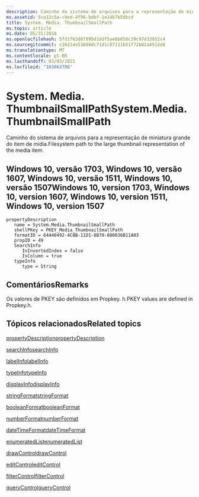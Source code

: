 ```yaml
---
description: Caminho do sistema de arquivos para a representação de miniatura grande do item de mídia.
ms.assetid: 5ce12c5a-c9ed-4f96-bdbf-1e14b7b5dbcd
title: System. Media. ThumbnailSmallPath
ms.topic: article
ms.date: 05/31/2018
ms.openlocfilehash: 5fd1f63d67895d1ddf5ae6b058c39c97d33852c4
ms.sourcegitcommit: c16214e53680dc71d1c07111b51f72b82a4512d8
ms.translationtype: MT
ms.contentlocale: pt-BR
ms.lasthandoff: 03/03/2021
ms.locfileid: "103663786"
---
```

# <a name="systemmediathumbnailsmallpath"></a><span data-ttu-id="f4a0a-103">System. Media. ThumbnailSmallPath</span><span class="sxs-lookup"><span data-stu-id="f4a0a-103">System.Media.ThumbnailSmallPath</span></span>

<span data-ttu-id="f4a0a-104">Caminho do sistema de arquivos para a representação de miniatura grande do item de mídia.</span><span class="sxs-lookup"><span data-stu-id="f4a0a-104">Filesystem path to the large thumbnail representation of the media item.</span></span>

## <a name="windows-10-version-1703-windows-10-version-1607-windows-10-version-1511-windows-10-version-1507"></a><span data-ttu-id="f4a0a-105">Windows 10, versão 1703, Windows 10, versão 1607, Windows 10, versão 1511, Windows 10, versão 1507</span><span class="sxs-lookup"><span data-stu-id="f4a0a-105">Windows 10, version 1703, Windows 10, version 1607, Windows 10, version 1511, Windows 10, version 1507</span></span>

```
propertyDescription
   name = System.Media.ThumbnailSmallPath
   shellPKey = PKEY_Media_ThumbnailSmallPath
   formatID = 64440492-4C8B-11D1-8B70-080036B11A03
   propID = 49
   SearchInfo
      InInvertedIndex = false
      IsColumn = true
   typeInfo
      type = String
```

## <a name="remarks"></a><span data-ttu-id="f4a0a-106">Comentários</span><span class="sxs-lookup"><span data-stu-id="f4a0a-106">Remarks</span></span>

<span data-ttu-id="f4a0a-107">Os valores de PKEY são definidos em Propkey. h.</span><span class="sxs-lookup"><span data-stu-id="f4a0a-107">PKEY values are defined in Propkey.h.</span></span>

## <a name="related-topics"></a><span data-ttu-id="f4a0a-108">Tópicos relacionados</span><span class="sxs-lookup"><span data-stu-id="f4a0a-108">Related topics</span></span>

<dl> <dt>

[<span data-ttu-id="f4a0a-109">propertyDescription</span><span class="sxs-lookup"><span data-stu-id="f4a0a-109">propertyDescription</span></span>](./propdesc-schema-propertydescription.md)
</dt> <dt>

[<span data-ttu-id="f4a0a-110">searchInfo</span><span class="sxs-lookup"><span data-stu-id="f4a0a-110">searchInfo</span></span>](./propdesc-schema-searchinfo.md)
</dt> <dt>

[<span data-ttu-id="f4a0a-111">labelInfo</span><span class="sxs-lookup"><span data-stu-id="f4a0a-111">labelInfo</span></span>](./propdesc-schema-labelinfo.md)
</dt> <dt>

[<span data-ttu-id="f4a0a-112">typeInfo</span><span class="sxs-lookup"><span data-stu-id="f4a0a-112">typeInfo</span></span>](./propdesc-schema-typeinfo.md)
</dt> <dt>

[<span data-ttu-id="f4a0a-113">displayInfo</span><span class="sxs-lookup"><span data-stu-id="f4a0a-113">displayInfo</span></span>](./propdesc-schema-displayinfo.md)
</dt> <dt>

[<span data-ttu-id="f4a0a-114">stringFormat</span><span class="sxs-lookup"><span data-stu-id="f4a0a-114">stringFormat</span></span>](./propdesc-schema-stringformat.md)
</dt> <dt>

[<span data-ttu-id="f4a0a-115">booleanFormat</span><span class="sxs-lookup"><span data-stu-id="f4a0a-115">booleanFormat</span></span>](./propdesc-schema-booleanformat.md)
</dt> <dt>

[<span data-ttu-id="f4a0a-116">numberFormat</span><span class="sxs-lookup"><span data-stu-id="f4a0a-116">numberFormat</span></span>](./propdesc-schema-numberformat.md)
</dt> <dt>

[<span data-ttu-id="f4a0a-117">dateTimeFormat</span><span class="sxs-lookup"><span data-stu-id="f4a0a-117">dateTimeFormat</span></span>](./propdesc-schema-datetimeformat.md)
</dt> <dt>

[<span data-ttu-id="f4a0a-118">enumeratedList</span><span class="sxs-lookup"><span data-stu-id="f4a0a-118">enumeratedList</span></span>](./propdesc-schema-enumeratedlist.md)
</dt> <dt>

[<span data-ttu-id="f4a0a-119">drawControl</span><span class="sxs-lookup"><span data-stu-id="f4a0a-119">drawControl</span></span>](./propdesc-schema-drawcontrol.md)
</dt> <dt>

[<span data-ttu-id="f4a0a-120">editControl</span><span class="sxs-lookup"><span data-stu-id="f4a0a-120">editControl</span></span>](./propdesc-schema-editcontrol.md)
</dt> <dt>

[<span data-ttu-id="f4a0a-121">filterControl</span><span class="sxs-lookup"><span data-stu-id="f4a0a-121">filterControl</span></span>](./propdesc-schema-filtercontrol.md)
</dt> <dt>

[<span data-ttu-id="f4a0a-122">queryControl</span><span class="sxs-lookup"><span data-stu-id="f4a0a-122">queryControl</span></span>](./propdesc-schema-querycontrol.md)
</dt> </dl>

 

 
